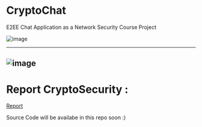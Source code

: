 # CryptoChat
E2EE Chat Application as a Network Security Course Project

![image](https://github.com/alijafari79/CryptoChat/assets/50498845/06de69c2-b506-43df-9c12-c3f529378904)

---
![image](https://user-images.githubusercontent.com/50498845/229319266-7bf59d6c-b7f4-4b82-b51c-4660ebb5c2e2.png)
---

# Report CryptoSecurity :

[Report](https://github.com/alijafari79/CryptoChat/blob/main/Report_NetworkSecurity_CryptoChat.pdf)

Source Code will be availabe in this repo soon :)
